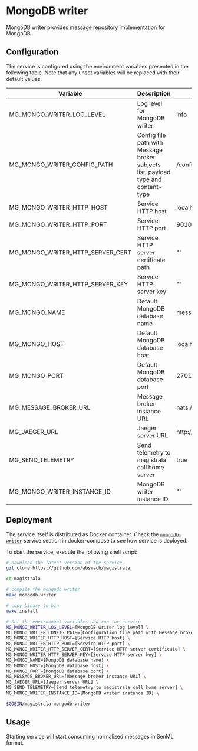 # MongoDB writer

MongoDB writer provides message repository implementation for MongoDB.

## Configuration

The service is configured using the environment variables presented in the
following table. Note that any unset variables will be replaced with their
default values.

| Variable                         | Description                                                                       | Default                        |
| -------------------------------- | --------------------------------------------------------------------------------- | ------------------------------ |
| MG_MONGO_WRITER_LOG_LEVEL        | Log level for MongoDB writer                                                      | info                           |
| MG_MONGO_WRITER_CONFIG_PATH      | Config file path with Message broker subjects list, payload type and content-type | /config.toml                   |
| MG_MONGO_WRITER_HTTP_HOST        | Service HTTP host                                                                 | localhost                      |
| MG_MONGO_WRITER_HTTP_PORT        | Service HTTP port                                                                 | 9010                           |
| MG_MONGO_WRITER_HTTP_SERVER_CERT | Service HTTP server certificate path                                              | ""                             |
| MG_MONGO_WRITER_HTTP_SERVER_KEY  | Service HTTP server key                                                           | ""                             |
| MG_MONGO_NAME                    | Default MongoDB database name                                                     | messages                       |
| MG_MONGO_HOST                    | Default MongoDB database host                                                     | localhost                      |
| MG_MONGO_PORT                    | Default MongoDB database port                                                     | 27017                          |
| MG_MESSAGE_BROKER_URL            | Message broker instance URL                                                       | nats://localhost:4222          |
| MG_JAEGER_URL                    | Jaeger server URL                                                                 | http://jaeger:14268/api/traces |
| MG_SEND_TELEMETRY                | Send telemetry to magistrala call home server                                     | true                           |
| MG_MONGO_WRITER_INSTANCE_ID      | MongoDB writer instance ID                                                        | ""                             |

## Deployment

The service itself is distributed as Docker container. Check the [`mongodb-writer`](https://github.com/absmach/magistrala/blob/master/docker/addons/mongodb-writer/docker-compose.yml#L36-L55) service section in docker-compose to see how service is deployed.

To start the service, execute the following shell script:

```bash
# download the latest version of the service
git clone https://github.com/absmach/magistrala

cd magistrala

# compile the mongodb writer
make mongodb-writer

# copy binary to bin
make install

# Set the environment variables and run the service
MG_MONGO_WRITER_LOG_LEVEL=[MongoDB writer log level] \
MG_MONGO_WRITER_CONFIG_PATH=[Configuration file path with Message broker subjects list] \
MG_MONGO_WRITER_HTTP_HOST=[Service HTTP host] \
MG_MONGO_WRITER_HTTP_PORT=[Service HTTP port] \
MG_MONGO_WRITER_HTTP_SERVER_CERT=[Service HTTP server certificate] \
MG_MONGO_WRITER_HTTP_SERVER_KEY=[Service HTTP server key] \
MG_MONGO_NAME=[MongoDB database name] \
MG_MONGO_HOST=[MongoDB database host] \
MG_MONGO_PORT=[MongoDB database port] \
MG_MESSAGE_BROKER_URL=[Message broker instance URL] \
MG_JAEGER_URL=[Jaeger server URL] \
MG_SEND_TELEMETRY=[Send telemetry to magistrala call home server] \
MG_MONGO_WRITER_INSTANCE_ID=[MongoDB writer instance ID] \

$GOBIN/magistrala-mongodb-writer
```

## Usage

Starting service will start consuming normalized messages in SenML format.
